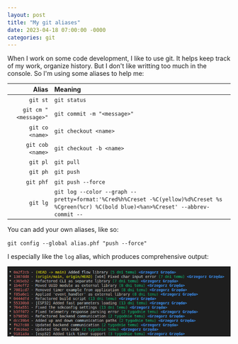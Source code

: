 ```yaml
---
layout: post
title: "My git aliases"
date: 2023-04-18 07:00:00 -0000
categories: git
---
```


When I work on some code development, I like to use git. It helps keep track of my work, organize history.
But I don't like writting too much in the console. So I'm using some aliases to help me:

|Alias|Meaning|
|-------:|:-------|
|`git st`|`git status`|
|`git cm "<message>"`|`git commit -m "<message>"`|
|`git co <name>`|`git checkout <name>`|
|`git cob <name>`|`git checkout -b <name>`|
|`git pl`|`git pull`|
|`git ph`|`git push`|
|`git phf`|`git push --force`|
|`git lg`|`git log --color --graph --pretty=format:'%Cred%h%Creset -%C(yellow)%d%Creset %s %Cgreen(%cr) %C(bold blue)<%an>%Creset' --abbrev-commit --`|

You can add your own aliases, like so:
```
git config --global alias.phf "push --force"
```

I especially like the `log` alias, which produces comprehensive output:

![Sample git lg output](/assets/images/sample_git_lg_output.png)